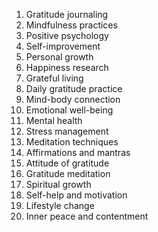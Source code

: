 1. Gratitude journaling
2. Mindfulness practices
3. Positive psychology
4. Self-improvement
5. Personal growth
6. Happiness research
7. Grateful living
8. Daily gratitude practice
9. Mind-body connection
10. Emotional well-being
11. Mental health
12. Stress management
13. Meditation techniques
14. Affirmations and mantras
15. Attitude of gratitude
16. Gratitude meditation
17. Spiritual growth
18. Self-help and motivation
19. Lifestyle change
20. Inner peace and contentment


